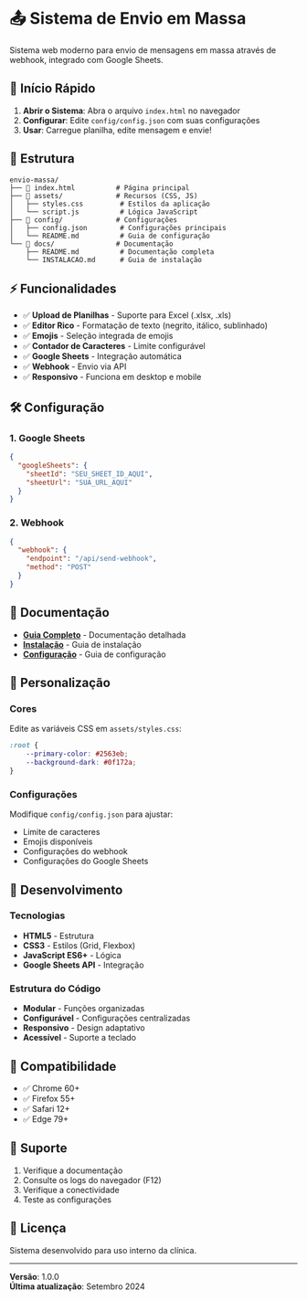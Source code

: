 # 📤 Sistema de Envio em Massa

Sistema web moderno para envio de mensagens em massa através de webhook, integrado com Google Sheets.

## 🚀 Início Rápido

1. **Abrir o Sistema**: Abra o arquivo `index.html` no navegador
2. **Configurar**: Edite `config/config.json` com suas configurações
3. **Usar**: Carregue planilha, edite mensagem e envie!

## 📁 Estrutura

```
envio-massa/
├── 📄 index.html          # Página principal
├── 📁 assets/             # Recursos (CSS, JS)
│   ├── styles.css         # Estilos da aplicação
│   └── script.js          # Lógica JavaScript
├── 📁 config/             # Configurações
│   ├── config.json        # Configurações principais
│   └── README.md          # Guia de configuração
└── 📁 docs/               # Documentação
    ├── README.md          # Documentação completa
    └── INSTALACAO.md      # Guia de instalação
```

## ⚡ Funcionalidades

- ✅ **Upload de Planilhas** - Suporte para Excel (.xlsx, .xls)
- ✅ **Editor Rico** - Formatação de texto (negrito, itálico, sublinhado)
- ✅ **Emojis** - Seleção integrada de emojis
- ✅ **Contador de Caracteres** - Limite configurável
- ✅ **Google Sheets** - Integração automática
- ✅ **Webhook** - Envio via API
- ✅ **Responsivo** - Funciona em desktop e mobile

## 🛠️ Configuração

### 1. Google Sheets
```json
{
  "googleSheets": {
    "sheetId": "SEU_SHEET_ID_AQUI",
    "sheetUrl": "SUA_URL_AQUI"
  }
}
```

### 2. Webhook
```json
{
  "webhook": {
    "endpoint": "/api/send-webhook",
    "method": "POST"
  }
}
```

## 📖 Documentação

- **[Guia Completo](docs/README.md)** - Documentação detalhada
- **[Instalação](docs/INSTALACAO.md)** - Guia de instalação
- **[Configuração](config/README.md)** - Guia de configuração

## 🎨 Personalização

### Cores
Edite as variáveis CSS em `assets/styles.css`:

```css
:root {
    --primary-color: #2563eb;
    --background-dark: #0f172a;
}
```

### Configurações
Modifique `config/config.json` para ajustar:
- Limite de caracteres
- Emojis disponíveis
- Configurações do webhook
- Configurações do Google Sheets

## 🔧 Desenvolvimento

### Tecnologias
- **HTML5** - Estrutura
- **CSS3** - Estilos (Grid, Flexbox)
- **JavaScript ES6+** - Lógica
- **Google Sheets API** - Integração

### Estrutura do Código
- **Modular** - Funções organizadas
- **Configurável** - Configurações centralizadas
- **Responsivo** - Design adaptativo
- **Acessível** - Suporte a teclado

## 📱 Compatibilidade

- ✅ Chrome 60+
- ✅ Firefox 55+
- ✅ Safari 12+
- ✅ Edge 79+

## 🐛 Suporte

1. Verifique a documentação
2. Consulte os logs do navegador (F12)
3. Verifique a conectividade
4. Teste as configurações

## 📄 Licença

Sistema desenvolvido para uso interno da clínica.

---

**Versão**: 1.0.0  
**Última atualização**: Setembro 2024
